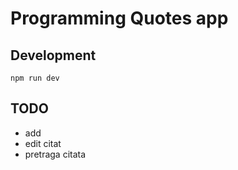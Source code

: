# Programming Quotes app

## Development

```
npm run dev
```

## TODO

- add
- edit citat
- pretraga citata